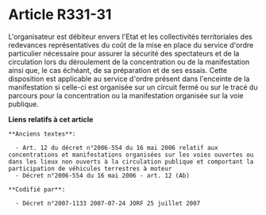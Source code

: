 # Article R331-31

L'organisateur est débiteur envers l'Etat et les collectivités territoriales des redevances représentatives du coût de la
mise en place du service d'ordre particulier nécessaire pour assurer la sécurité des spectateurs et de la circulation lors du
déroulement de la concentration ou de la manifestation ainsi que, le cas échéant, de sa préparation et de ses essais. Cette
disposition est applicable au service d'ordre présent dans l'enceinte de la manifestation si celle-ci est organisée sur un
circuit fermé ou sur le tracé du parcours pour la concentration ou la manifestation organisée sur la voie publique.

**Liens relatifs à cet article**

	**Anciens textes**:

	  - Art. 12 du décret n°2006-554 du 16 mai 2006 relatif aux concentrations et manifestations organisées sur les voies ouvertes ou dans les lieux non ouverts à la circulation publique et comportant la participation de véhicules terrestres à moteur
	  - Décret n°2006-554 du 16 mai 2006 - art. 12 (Ab)

	**Codifié par**:

	  - Décret n°2007-1133 2007-07-24 JORF 25 juillet 2007
